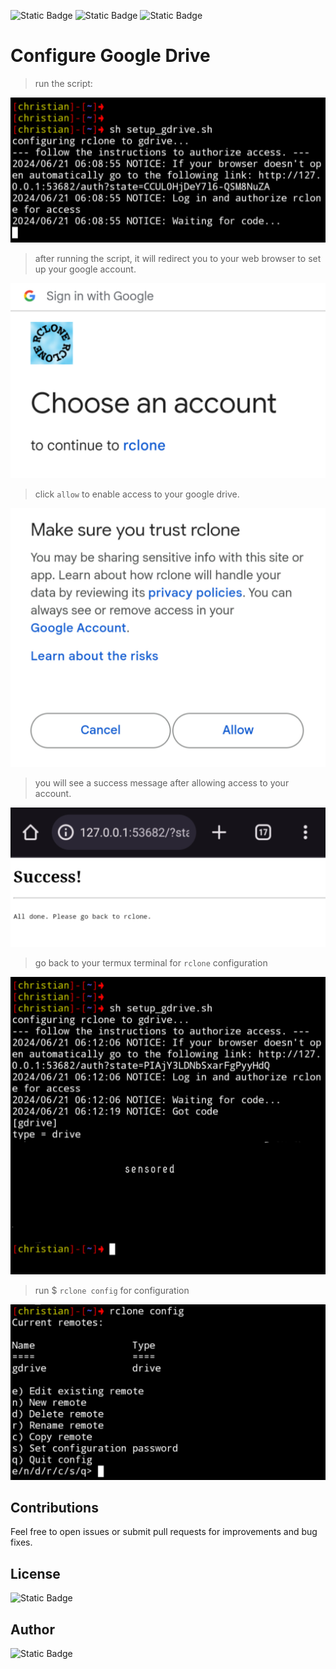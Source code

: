![Static Badge](https://img.shields.io/badge/termux-v.0.118.0-blue)
![Static Badge](https://img.shields.io/badge/rclone_cloud-green?link=https%3A%2F%2Frclone.org%2F)
![Static Badge](https://img.shields.io/badge/cronie_timed_task-red?link=https%3A%2F%2Fdocs.rockylinux.org%2Fguides%2Fautomation%2Fcronie%2F)

# Configure Google Drive

> run the script:

![asset_1](asset_1.jpg)

> after running the script, it will redirect you to your web browser to set up your google account.

![asset_2](asset_2.jpg)

> click `allow` to enable access to your google drive.

![asset_3](asset_3.jpg)

> you will see a success message after allowing access to your account.

![asset_4](asset_4.jpg)

> go back to your termux terminal for `rclone` configuration

![asset_5](asset_5.jpg)


> run $ `rclone config` for configuration

![asset_5](asset_6.jpg)


## Contributions

Feel free to open issues or submit pull requests for improvements and bug fixes.

## License

![Static Badge](https://img.shields.io/badge/MIT-License-blue)


## Author

![Static Badge](https://img.shields.io/badge/Christian-Garcia-orange?link=https%3A%2F%2Fgithub.com%2Fchristiangarcia0311)